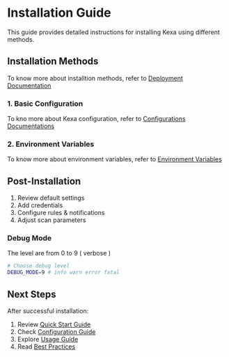 # Installation Guide

This guide provides detailed instructions for installing Kexa using different methods.

## Installation Methods

To know more about installtion methods, refer to [Deployment Documentation](../deployment/README.md)

### 1. Basic Configuration

To kno more about Kexa configuration, refer to [Configurations Documentations](../configuration/README.md)

### 2. Environment Variables

To know more about environment variables, refer to [Environment Variables](../configuration/environment-variables.md)


## Post-Installation

1. Review default settings
2. Add credentials
3. Configure rules & notifications
4. Adjust scan parameters

### Debug Mode
The level are from 0 to 9 ( verbose )

```bash
# Choose debug level
DEBUG_MODE=9 # info warn error fatal
```

## Next Steps

After successful installation:

1. Review [Quick Start Guide](quick-start.md)
2. Check [Configuration Guide](../configuration/README.md)
3. Explore [Usage Guide](../usage/README.md)
4. Read [Best Practices](../usage/README.md#best-practices)

